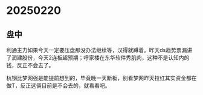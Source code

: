 # 20250220



## 盘中

利通主力如果今天一定要压盘那没办法继续等，汉得就蹲着。昨天ds趋势票漏讲了润建股份，今天2连板超预期；呼家楼在东华软件秀肌肉，这种不是认知内的钱，反正不会去了。

杭钢比梦网强是能提前想到的，毕竟晚一天断板，别看梦网昨天拉红其实资金都在做T，反正这俩目前是不会去的，就看看吧。
